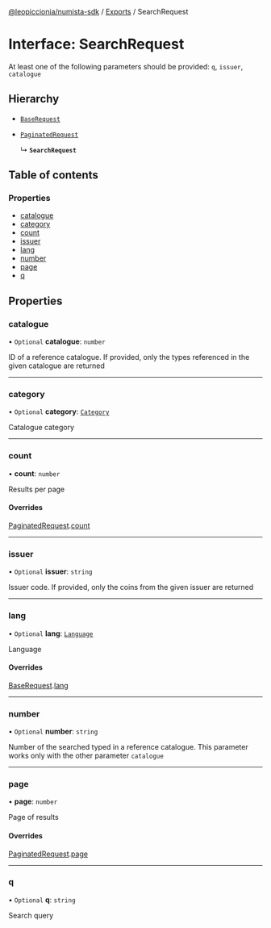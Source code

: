 [@leopiccionia/numista-sdk](../README.md) / [Exports](../modules.md) / SearchRequest

# Interface: SearchRequest

At least one of the following parameters should be provided: `q`, `issuer`, `catalogue`

## Hierarchy

- [`BaseRequest`](BaseRequest.md)

- [`PaginatedRequest`](PaginatedRequest.md)

  ↳ **`SearchRequest`**

## Table of contents

### Properties

- [catalogue](SearchRequest.md#catalogue)
- [category](SearchRequest.md#category)
- [count](SearchRequest.md#count)
- [issuer](SearchRequest.md#issuer)
- [lang](SearchRequest.md#lang)
- [number](SearchRequest.md#number)
- [page](SearchRequest.md#page)
- [q](SearchRequest.md#q)

## Properties

### catalogue

• `Optional` **catalogue**: `number`

ID of a reference catalogue. If provided, only the types referenced in the given catalogue are returned

___

### category

• `Optional` **category**: [`Category`](../modules.md#category)

Catalogue category

___

### count

• **count**: `number`

Results per page

#### Overrides

[PaginatedRequest](PaginatedRequest.md).[count](PaginatedRequest.md#count)

___

### issuer

• `Optional` **issuer**: `string`

Issuer code. If provided, only the coins from the given issuer are returned

___

### lang

• `Optional` **lang**: [`Language`](../modules.md#language)

Language

#### Overrides

[BaseRequest](BaseRequest.md).[lang](BaseRequest.md#lang)

___

### number

• `Optional` **number**: `string`

Number of the searched typed in a reference catalogue. This parameter works only with the other parameter `catalogue`

___

### page

• **page**: `number`

Page of results

#### Overrides

[PaginatedRequest](PaginatedRequest.md).[page](PaginatedRequest.md#page)

___

### q

• `Optional` **q**: `string`

Search query
